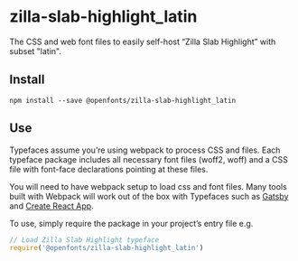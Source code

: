 
# zilla-slab-highlight_latin

The CSS and web font files to easily self-host “Zilla Slab Highlight” with subset "latin".

## Install

`npm install --save @openfonts/zilla-slab-highlight_latin`

## Use

Typefaces assume you’re using webpack to process CSS and files. Each typeface
package includes all necessary font files (woff2, woff) and a CSS file with
font-face declarations pointing at these files.

You will need to have webpack setup to load css and font files. Many tools built
with Webpack will work out of the box with Typefaces such as [Gatsby](https://github.com/gatsbyjs/gatsby)
and [Create React App](https://github.com/facebookincubator/create-react-app).

To use, simply require the package in your project’s entry file e.g.

```javascript
// Load Zilla Slab Highlight typeface
require('@openfonts/zilla-slab-highlight_latin')
```
